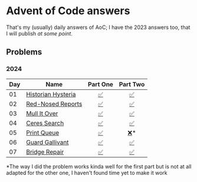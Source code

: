# Advent of Code answers

That's my (usually) daily answers of AoC; I have the 2023 answers too, that I will publish _at some point_.

## Problems

[//]: # (✅)
[//]: # (❌)

### 2024
| Day | Name                                                      |           Part One           |           Part Two            |
|-----|-----------------------------------------------------------|:----------------------------:|:-----------------------------:|
| 01  | [Historian Hysteria](https://adventofcode.com/2024/day/1) | [✅](./lib/src/2024/1/1.dart) | [✅](./lib/src/2024/1/2.dart)  |
| 02  | [Red-Nosed Reports](https://adventofcode.com/2024/day/2)  | [✅](./lib/src/2024/2/1.dart) | [✅](./lib/src/2024/2/2.dart)  |
| 03  | [Mull It Over](https://adventofcode.com/2024/day/3)       | [✅](./lib/src/2024/3/1.dart) | [✅](./lib/src/2024/3/2.dart)  |
| 04  | [Ceres Search](https://adventofcode.com/2024/day/4)       | [✅](./lib/src/2024/4/1.dart) | [✅](./lib/src/2024/4/2.dart)  |
| 05  | [Print Queue](https://adventofcode.com/2024/day/5)        | [✅](./lib/src/2024/5/1.dart) | [❌](./lib/src/2024/5/2.dart)* |
| 06  | [Guard Gallivant](https://adventofcode.com/2024/day/6)    | [✅](./lib/src/2024/6/1.dart) | [✅](./lib/src/2024/6/2.dart)  |
| 07  | [Bridge Repair](https://adventofcode.com/2024/day/7)      | [✅](./lib/src/2024/7/1.dart) | [✅](./lib/src/2024/7/2.dart)  |

*The way I did the problem works kinda well for the first part but is not at all adapted for the other one, I haven't found time yet to make it work
